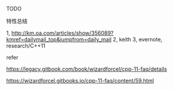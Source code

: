 

TODO

特性总结

1, http://km.oa.com/articles/show/356089?kmref=dailymail_top&jumpfrom=daily_mail
2, keith
3, evernote, research/C++11

refer

https://legacy.gitbook.com/book/wizardforcel/cpp-11-faq/details

https://wizardforcel.gitbooks.io/cpp-11-faq/content/59.html
